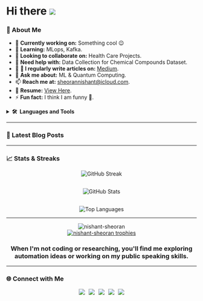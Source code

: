 <h1 align="Left">Hi there <img src="https://media.giphy.com/media/hvRJCLFzcasrR4ia7z/giphy.gif" width="5%"></h1>

### 🌟 About Me
- 🔭 **Currently working on:** Something cool :wink:
- 🌱 **Learning:** MLops, Kafka.
- 👯 **Looking to collaborate on:** Health Care Projects.
- 🤝 **Need help with:** Data Collection for Chemical Compounds Dataset.
- 📝 **📝 I regularly write articles on:** [Medium](https://nishant-sheoran.medium.com/).
- 💬 **Ask me about:** ML & Quantum Computing.
- 📫 **Reach me at:** sheorannishant@icloud.com.
- 📄 **Resume:** [View Here](https://drive.google.com/file/d/12sgJ7snn4HcypoNj1hWYTdOdKWWFIRsv/view?usp=sharing).
- ⚡ **Fun fact:** I think I am funny 🫣.

<details>
  <summary><b>🛠️&nbsp;&nbsp;Languages&nbsp;and&nbsp;Tools</b></summary>
  <br/>
  <p align="left"> <a href="https://www.arduino.cc/" target="_blank" rel="noreferrer">
    <img src="https://cdn.worldvectorlogo.com/logos/arduino-1.svg" alt="arduino" width="40" height="40" />
  </a>
  <a href="https://www.cprogramming.com/" target="_blank" rel="noreferrer">
    <img src="https://raw.githubusercontent.com/devicons/devicon/master/icons/c/c-original.svg" alt="c" width="40" height="40" />
  </a>
  <a href="https://www.chartjs.org" target="_blank" rel="noreferrer">
    <img src="https://www.chartjs.org/media/logo-title.svg" alt="chartjs" width="40" height="40" />
  </a>
  <a href="https://www.w3schools.com/cpp/" target="_blank" rel="noreferrer">
    <img src="https://raw.githubusercontent.com/devicons/devicon/master/icons/cplusplus/cplusplus-original.svg" alt="cplusplus" width="40" height="40" />
  </a>
  <a href="https://www.w3schools.com/css/" target="_blank" rel="noreferrer">
    <img src="https://raw.githubusercontent.com/devicons/devicon/master/icons/css3/css3-original-wordmark.svg" alt="css3" width="40" height="40" />
  </a>
  <a href="https://www.djangoproject.com/" target="_blank" rel="noreferrer">
    <img src="https://cdn.worldvectorlogo.com/logos/django.svg" alt="django" width="40" height="40" />
  </a>
  <a href="https://www.docker.com/" target="_blank" rel="noreferrer">
    <img src="https://raw.githubusercontent.com/devicons/devicon/master/icons/docker/docker-original-wordmark.svg" alt="docker" width="40" height="40" />
  </a>
  <a href="https://www.figma.com/" target="_blank" rel="noreferrer">
    <img src="https://www.vectorlogo.zone/logos/figma/figma-icon.svg" alt="figma" width="40" height="40" />
  </a>
  <a href="https://flask.palletsprojects.com/" target="_blank" rel="noreferrer">
    <img src="https://www.vectorlogo.zone/logos/pocoo_flask/pocoo_flask-icon.svg" alt="flask" width="40" height="40" />
  </a>
  <a href="https://git-scm.com/" target="_blank" rel="noreferrer">
    <img src="https://www.vectorlogo.zone/logos/git-scm/git-scm-icon.svg" alt="git" width="40" height="40" />
  </a>
  <a href="https://www.w3.org/html/" target="_blank" rel="noreferrer">
    <img src="https://raw.githubusercontent.com/devicons/devicon/master/icons/html5/html5-original-wordmark.svg" alt="html5" width="40" height="40" />
  </a>
  <a href="https://kubernetes.io" target="_blank" rel="noreferrer">
    <img src="https://www.vectorlogo.zone/logos/kubernetes/kubernetes-icon.svg" alt="kubernetes" width="40" height="40" />
  </a>
  <a href="https://www.mongodb.com/" target="_blank" rel="noreferrer">
    <img src="https://raw.githubusercontent.com/devicons/devicon/master/icons/mongodb/mongodb-original-wordmark.svg" alt="mongodb" width="40" height="40" />
  </a>
  <a href="https://www.mysql.com/" target="_blank" rel="noreferrer">
    <img src="https://raw.githubusercontent.com/devicons/devicon/master/icons/mysql/mysql-original-wordmark.svg" alt="mysql" width="40" height="40" />
  </a>
  <a href="https://nodejs.org" target="_blank" rel="noreferrer">
    <img src="https://raw.githubusercontent.com/devicons/devicon/master/icons/nodejs/nodejs-original-wordmark.svg" alt="nodejs" width="40" height="40" />
  </a>
  <a href="https://opencv.org/" target="_blank" rel="noreferrer">
    <img src="https://www.vectorlogo.zone/logos/opencv/opencv-icon.svg" alt="opencv" width="40" height="40" />
  </a>
  <a href="https://pandas.pydata.org/" target="_blank" rel="noreferrer">
    <img src="https://raw.githubusercontent.com/devicons/devicon/2ae2a900d2f041da66e950e4d48052658d850630/icons/pandas/pandas-original.svg" alt="pandas" width="40" height="40" />
  </a>
  <a href="https://postman.com" target="_blank" rel="noreferrer">
    <img src="https://www.vectorlogo.zone/logos/getpostman/getpostman-icon.svg" alt="postman" width="40" height="40" />
  </a>
  <a href="https://www.python.org" target="_blank" rel="noreferrer">
    <img src="https://raw.githubusercontent.com/devicons/devicon/master/icons/python/python-original.svg" alt="python" width="40" height="40" />
  </a>
  <a href="https://pytorch.org/" target="_blank" rel="noreferrer">
    <img src="https://www.vectorlogo.zone/logos/pytorch/pytorch-icon.svg" alt="pytorch" width="40" height="40" />
  </a>
  <a href="https://reactjs.org/" target="_blank" rel="noreferrer">
    <img src="https://raw.githubusercontent.com/devicons/devicon/master/icons/react/react-original-wordmark.svg" alt="react" width="40" height="40" />
  </a>
  <a href="https://scikit-learn.org/" target="_blank" rel="noreferrer">
    <img src="https://upload.wikimedia.org/wikipedia/commons/0/05/Scikit_learn_logo_small.svg" alt="scikit_learn" width="40" height="40" />
  </a>
  <a href="https://seaborn.pydata.org/" target="_blank" rel="noreferrer">
    <img src="https://seaborn.pydata.org/_images/logo-mark-lightbg.svg" alt="seaborn" width="40" height="40" />
  </a>
  <a href="https://www.sqlite.org/" target="_blank" rel="noreferrer">
    <img src="https://www.vectorlogo.zone/logos/sqlite/sqlite-icon.svg" alt="sqlite" width="40" height="40" />
  </a>
  <a href="https://www.tensorflow.org" target="_blank" rel="noreferrer">
    <img src="https://www.vectorlogo.zone/logos/tensorflow/tensorflow-icon.svg" alt="tensorflow" width="40" height="40" />
  </a> </p>

</details>

---
### 📕 Latest Blog Posts
<!-- BLOG-POST-LIST:START -->
<!-- BLOG-POST-LIST:END -->

---
### 📈 Stats & Streaks

<div align="center" style="display: flex; flex-direction: column; align-items: center; gap: 30px;">
  <img src="https://github-readme-streak-stats.herokuapp.com/?user=nishant-sheoran&theme=radical" alt="GitHub Streak" />
  <img src="https://github-readme-stats.vercel.app/api?username=nishant-sheoran&show_icons=true&theme=radical" alt="GitHub Stats" />
  <img src="https://github-readme-stats.vercel.app/api/top-langs/?username=nishant-sheoran&layout=compact&theme=radical" alt="Top Languages" />
</div>


---

<div align="center">
  <img src="https://komarev.com/ghpvc/?username=nishant-sheoran&label=Profile%20views&color=green&style=pixel&abbreviated=true" alt="nishant-sheoran" />
</div>

<div align="center">
  <a href="https://github.com/ryo-ma/github-profile-trophy">
    <img src="https://github-profile-trophy.vercel.app/?username=nishant-sheoran&align=center&margin-w=10&margin-h=10&column=-1&theme=radical&no-frame=true&rank=-?" alt="nishant-sheoran trophies" />
  </a>
</div>
<h3 align="center">When I'm not coding or researching, you'll find me exploring automation ideas or working on my public speaking skills.</h3>

---

### 🌐 Connect with Me

<div align="center" style="display: flex; justify-content: center; align-items: center; gap: 10px; flex-wrap: wrap; margin: 0; padding: 0;">
  <a href="https://linkedin.com/in/nishant-sheoran" target="_blank" style="margin: 0; padding: 0;">
    <img src="https://img.shields.io/badge/-LinkedIn-0A66C2?style=for-the-badge&logo=linkedin&logoColor=white" style="display: block; margin: 0; padding: 0;" />
  </a>
  <a href="https://medium.com/@nishant-sheoran" target="_blank" style="margin: 0; padding: 0;">
    <img src="https://img.shields.io/badge/-Medium-12100E?style=for-the-badge&logo=medium&logoColor=white" style="display: block; margin: 0; padding: 0;" />
  </a>
  <a href="https://kaggle.com/nishantsheoran" target="_blank" style="margin: 0; padding: 0;">
    <img src="https://img.shields.io/badge/-Kaggle-20BEFF?style=for-the-badge&logo=kaggle&logoColor=white" style="display: block; margin: 0; padding: 0;" />
  </a>
  <a href="https://www.hackerrank.com/nishant_sheoran" target="_blank" style="margin: 0; padding: 0;">
    <img src="https://img.shields.io/badge/-Hackerrank-2EC866?style=for-the-badge&logo=hackerrank&logoColor=white" style="display: block; margin: 0; padding: 0;" />
  </a>
  <a href="https://www.leetcode.com/nishant_sheoran" target="_blank" style="margin: 0; padding: 0;">
    <img src="https://img.shields.io/badge/-LeetCode-FFA116?style=for-the-badge&logo=leetcode&logoColor=white" style="display: block; margin: 0; padding: 0;" />
  </a>
</div>

